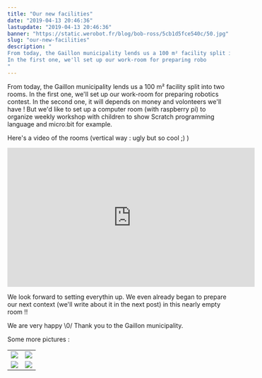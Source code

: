 ```yaml
---
title: "Our new facilities"
date: "2019-04-13 20:46:36"
lastupdate: "2019-04-13 20:46:36"
banner: "https://static.werobot.fr/blog/bob-ross/5cb1d5fce540c/50.jpg"
slug: "our-new-facilities"
description: " 
From today, the Gaillon municipality lends us a 100 m² facility split into two rooms.
In the first one, we'll set up our work-room for preparing robo
"
---
```

From today, the Gaillon municipality lends us a 100 m² facility split into two rooms.
In the first one, we'll set up our work-room for preparing robotics contest. In the second one, it will depends on money and volonteers we'll have ! But we'd like to set up a computer room (with raspberry pi) to organize weekly workshop with children to show Scratch programming language and micro:bit for example.

Here's a video of the rooms (vertical way : ugly but so cool ;) )

<iframe width="560" height="315" src="https://www.youtube-nocookie.com/embed/SycUqIMCV8Q" frameborder="0" allow="accelerometer; autoplay; encrypted-media; gyroscope; picture-in-picture" allowfullscreen></iframe>

We look forward to setting everythin up. We even already began to prepare our next context (we'll write about it in the next post) in this nearly empty room !!

We are very happy \0/ Thank you to the Gaillon municipality.

Some more pictures : 

<table>
<tr>
<td><img src="https://static.werobot.fr/blog/bob-ross/5cb245b1302ff/50.jpg"></td>
<td><img src="https://static.werobot.fr/blog/bob-ross/5cb2469208278/50.jpg"></td>
</tr>
<tr>
<td><img src="https://static.werobot.fr/blog/bob-ross/5cb2462712d83/50.jpg"></td>
<td><img src="https://static.werobot.fr/blog/bob-ross/5cb2456f45796/50.jpg"></td>
</tr>
</table>
    